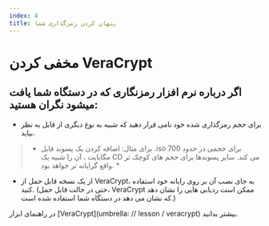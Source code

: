 ```yaml
---
index: 4
title: پنهان کردن رمزگذاری شما
---
```

# مخفی کردن VeraCrypt

## اگر درباره نرم افزار رمزنگاری که در دستگاه شما یافت میشود نگران هستید:

*   برای حجم رمزگذاری شده خود نامی قرار دهید که شبیه به نوع دیگری از فایل به نظر بیاید.

> * برای مثال: اضافه کردن یک پسوند فایل .iso برای حجمی در حدود 700 مگابایت ، آن را شبیه یک CD می کند. سایر پسوندها برای حجم های کوچک تر واقع گرایانه تر خواهد بود. *

*   از یک نسخه قابل حمل از VeraCrypt، به جای نصب آن بر روی رایانه خود استفاده کنید. (حتی در حالت قابل حمل، VeraCrypt ممکن است ردیابی هایی را نشان دهد که نشان می دهد در دستگاه شما استفاده شده است.)

در راهنمای ابزار [VeraCrypt](umbrella: // lesson / veracrypt) بیشتر بدانید.
